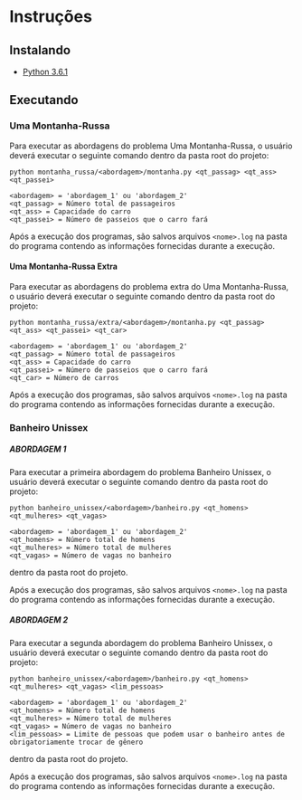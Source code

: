 # Instruções

## Instalando

* [Python 3.6.1](https://www.python.org/ftp/python/3.6.1/python-3.6.1.exe)

## Executando

### Uma Montanha-Russa

Para executar as abordagens do problema Uma Montanha-Russa, o usuário deverá executar o seguinte comando dentro da pasta root do projeto:

```
python montanha_russa/<abordagem>/montanha.py <qt_passag> <qt_ass> <qt_passei>

<abordagem> = 'abordagem_1' ou 'abordagem_2'
<qt_passag> = Número total de passageiros
<qt_ass> = Capacidade do carro
<qt_passei> = Número de passeios que o carro fará
```

Após a execução dos programas, são salvos arquivos `<nome>.log` na pasta do programa contendo as informações fornecidas durante a execução.

#### Uma Montanha-Russa Extra

Para executar as abordagens do problema extra do Uma Montanha-Russa, o usuário deverá executar o seguinte comando dentro da pasta root do projeto:

```
python montanha_russa/extra/<abordagem>/montanha.py <qt_passag> <qt_ass> <qt_passei> <qt_car>

<abordagem> = 'abordagem_1' ou 'abordagem_2'
<qt_passag> = Número total de passageiros
<qt_ass> = Capacidade do carro
<qt_passei> = Número de passeios que o carro fará
<qt_car> = Número de carros
```

Após a execução dos programas, são salvos arquivos `<nome>.log` na pasta do programa contendo as informações fornecidas durante a execução.

### Banheiro Unissex

##### ABORDAGEM 1

Para executar a primeira abordagem do problema Banheiro Unissex, o usuário deverá executar o seguinte comando dentro da pasta root do projeto:

```
python banheiro_unissex/<abordagem>/banheiro.py <qt_homens> <qt_mulheres> <qt_vagas>

<abordagem> = 'abordagem_1' ou 'abordagem_2'
<qt_homens> = Número total de homens
<qt_mulheres> = Número total de mulheres
<qt_vagas> = Número de vagas no banheiro
```

dentro da pasta root do projeto.

Após a execução dos programas, são salvos arquivos `<nome>.log` na pasta do programa contendo as informações fornecidas durante a execução.

##### ABORDAGEM 2

Para executar a segunda abordagem do problema Banheiro Unissex, o usuário deverá executar o seguinte comando dentro da pasta root do projeto:

```
python banheiro_unissex/<abordagem>/banheiro.py <qt_homens> <qt_mulheres> <qt_vagas> <lim_pessoas>

<abordagem> = 'abordagem_1' ou 'abordagem_2'
<qt_homens> = Número total de homens
<qt_mulheres> = Número total de mulheres
<qt_vagas> = Número de vagas no banheiro
<lim_pessoas> = Limite de pessoas que podem usar o banheiro antes de obrigatoriamente trocar de gênero
```

dentro da pasta root do projeto.

Após a execução dos programas, são salvos arquivos `<nome>.log` na pasta do programa contendo as informações fornecidas durante a execução.

